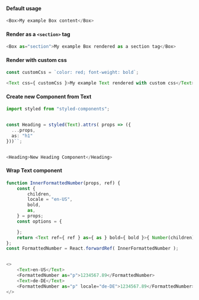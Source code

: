 #### Default usage
```typescript jsx
<Box>My example Box content</Box>
```

#### Render as a `<section>` tag
```typescript jsx
<Box as="section">My example Box rendered as a section tag</Box>
```

#### Render with custom css
```typescript jsx
const customCss = `color: red; font-weight: bold`;

<Text css={ customCss }>My example Text rendered with custom css</Text>
```

#### Create new Component from Text
```typescript jsx
import styled from "styled-components";


const Heading = styled(Text).attrs( props => ({
  ...props,
  as: "h1"
}))``;


<Heading>New Heading Component</Heading>
```

#### Wrap Text component
```typescript jsx
function InnerFormattedNumber(props, ref) {
    const {
        children,
        locale = "en-US",
        bold,
        as,
    } = props;
    const options = {

    };
    return <Text ref={ ref } as={ as } bold={ bold }>{ Number(children).toLocaleString( locale, options ) }</Text>
};
const FormattedNumber = React.forwardRef( InnerFormattedNumber );


<>
    <Text>en-US</Text>
    <FormattedNumber as="p">1234567.89</FormattedNumber>
    <Text>de-DE</Text>
    <FormattedNumber as="p" locale="de-DE">1234567.89</FormattedNumber>
</>
```
